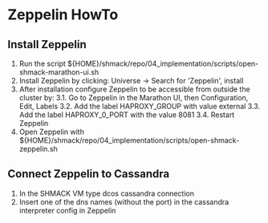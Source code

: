 # Zeppelin HowTo

## Install Zeppelin
1. Run the script ${HOME}/shmack/repo/04_implementation/scripts/open-shmack-marathon-ui.sh
2. Install Zeppelin by clicking: Universe -> Search for 'Zeppelin', install
3. After installation configure Zeppelin to be accessible from outside the cluster by:
3.1. Go to Zeppelin in the Marathon UI, then Configuration, Edit, Labels
3.2. Add the label HAPROXY_GROUP with value external
3.3. Add the label HAPROXY_0_PORT with the value 8081
3.4. Restart Zeppelin
8. Open Zeppelin with ${HOME}/shmack/repo/04_implementation/scripts/open-shmack-zeppelin.sh


## Connect Zeppelin to Cassandra
1. In the SHMACK VM type dcos cassandra connection
2. Insert one of the dns names (without the port) in the cassandra interpreter config in Zeppelin
